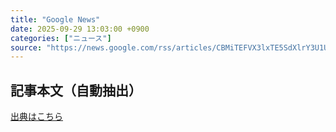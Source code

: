 ```yaml
---
title: "Google News"
date: 2025-09-29 13:03:00 +0900
categories: ["ニュース"]
source: "https://news.google.com/rss/articles/CBMiTEFVX3lxTE5SdXlrY3U1Ul9GNzBoZG5ybENoOFhPNzhxWEVhdEhXdXR2eG1ZYXBWcHp3Y0RuODF2dERvSExjMWphRkJQQjJ1bFpoNDA?oc=5"
---
```


## 記事本文（自動抽出）
<body class="y0K44d EA71Tc" id="readabilityBody"></body>

[出典はこちら](https://news.google.com/rss/articles/CBMiTEFVX3lxTE5SdXlrY3U1Ul9GNzBoZG5ybENoOFhPNzhxWEVhdEhXdXR2eG1ZYXBWcHp3Y0RuODF2dERvSExjMWphRkJQQjJ1bFpoNDA?oc=5)
